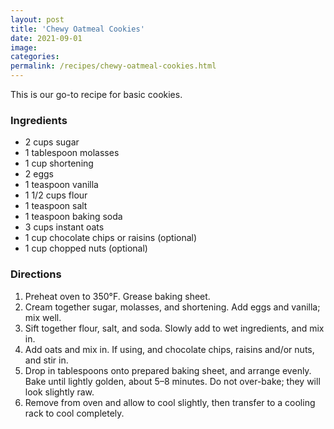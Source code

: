 ```yaml
---
layout: post
title: 'Chewy Oatmeal Cookies'
date: 2021-09-01
image:
categories:
permalink: /recipes/chewy-oatmeal-cookies.html
---
```


This is our go-to recipe for basic cookies.

### Ingredients

- 2 cups sugar
- 1 tablespoon molasses
- 1 cup shortening
- 2 eggs
- 1 teaspoon vanilla
- 1 1/2 cups flour
- 1 teaspoon salt
- 1 teaspoon baking soda
- 3 cups instant oats
- 1 cup chocolate chips or raisins (optional)
- 1 cup chopped nuts (optional)

### Directions

1. Preheat oven to 350°F. Grease baking sheet.
2. Cream together sugar, molasses, and shortening. Add eggs and vanilla; mix well.
3. Sift together flour, salt, and soda. Slowly add to wet ingredients, and mix in.
4. Add oats and mix in. If using, and chocolate chips, raisins and/or nuts, and stir in.
5. Drop in tablespoons onto prepared baking sheet, and arrange evenly. Bake until lightly golden, about 5–8 minutes. Do not over-bake; they will look slightly raw.
6. Remove from oven and allow to cool slightly, then transfer to a cooling rack to cool completely.
